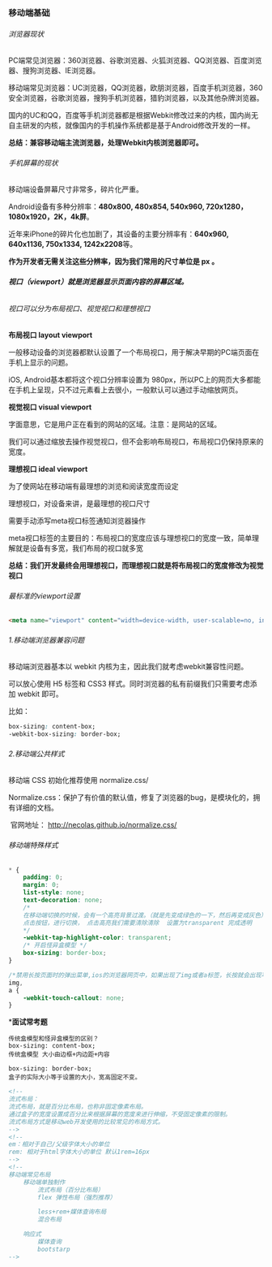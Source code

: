 ### 移动端基础

######  浏览器现状

PC端常见浏览器：360浏览器、谷歌浏览器、火狐浏览器、QQ浏览器、百度浏览器、搜狗浏览器、IE浏览器。

移动端常见浏览器：UC浏览器，QQ浏览器，欧朋浏览器，百度手机浏览器，360安全浏览器，谷歌浏览器，搜狗手机浏览器，猎豹浏览器，以及其他杂牌浏览器。

国内的UC和QQ，百度等手机浏览器都是根据Webkit修改过来的内核，国内尚无自主研发的内核，就像国内的手机操作系统都是基于Android修改开发的一样。

  **总结：兼容移动端主流浏览器，处理Webkit内核浏览器即可。**

###### 手机屏幕的现状

移动端设备屏幕尺寸非常多，碎片化严重。

Android设备有多种分辨率：**480x800, 480x854, 540x960, 720x1280，1080x1920，2K，4k屏**。

近年来iPhone的碎片化也加剧了，其设备的主要分辨率有：**640x960, 640x1136, 750x1334, 1242x2208**等。

**作为开发者无需关注这些分辨率，因为我们常用的尺寸单位是 px 。**

###### **视口（viewport）就是浏览器显示页面内容的屏幕区域。** 

###### 视口可以分为布局视口、视觉视口和理想视口

**布局视口 layout viewport**

一般移动设备的浏览器都默认设置了一个布局视口，用于解决早期的PC端页面在手机上显示的问题。

iOS, Android基本都将这个视口分辨率设置为 980px，所以PC上的网页大多都能在手机上呈现，只不过元素看上去很小，一般默认可以通过手动缩放网页。

**视觉视口 visual viewport**

字面意思，它是用户正在看到的网站的区域。注意：是网站的区域。

我们可以通过缩放去操作视觉视口，但不会影响布局视口，布局视口仍保持原来的宽度。

**理想视口 ideal viewport**

为了使网站在移动端有最理想的浏览和阅读宽度而设定

理想视口，对设备来讲，是最理想的视口尺寸

需要手动添写meta视口标签通知浏览器操作

meta视口标签的主要目的：布局视口的宽度应该与理想视口的宽度一致，简单理解就是设备有多宽，我们布局的视口就多宽

 **总结：我们开发最终会用理想视口，而理想视口就是将布局视口的宽度修改为视觉视口** 

###### 最标准的viewport设置

```html
<meta name="viewport" content="width=device-width, user-scalable=no, initial-scale=1.0, maximum-scale=1.0,minimum-scale=1.0">
```



###### 1.移动端浏览器兼容问题

移动端浏览器基本以 webkit 内核为主，因此我们就考虑webkit兼容性问题。

可以放心使用 H5 标签和 CSS3 样式。同时浏览器的私有前缀我们只需要考虑添加 webkit 即可。

比如：

```css
box-sizing: content-box;
-webkit-box-sizing: border-box;
```



######     2.移动端公共样式

移动端 CSS 初始化推荐使用 normalize.css/

Normalize.css：保护了有价值的默认值，修复了浏览器的bug，是模块化的，拥有详细的文档。

​    官网地址： http://necolas.github.io/normalize.css/

###### 移动端特殊样式

```css
* {
    padding: 0;
    margin: 0;
    list-style: none;
    text-decoration: none;
    /* 
    在移动端切换的时候，会有一个高亮背景过渡。（就是先变成绿色的一下，然后再变成灰色）
    点击按钮，进行切换， 点击高亮我们需要清除清除  设置为transparent 完成透明 
    */
    -webkit-tap-highlight-color: transparent;
    /* 开启怪异盒模型 */
    box-sizing: border-box;
}

/*禁用长按页面时的弹出菜单,ios的浏览器网页中，如果出现了img或者a标签，长按就会出现苹果的系统菜单。*/
img,
a {
    -webkit-touch-callout: none;
}
```

***面试常考题**

```
传统盒模型和怪异盒模型的区别？
box-sizing: content-box;
传统盒模型 大小由边框+内边距+内容

box-sizing: border-box;
盒子的实际大小等于设置的大小，宽高固定不变。
```

```html
<!-- 
流式布局：
流式布局，就是百分比布局，也称非固定像素布局。
通过盒子的宽度设置成百分比来根据屏幕的宽度来进行伸缩，不受固定像素的限制。
流式布局方式是移动web开发使用的比较常见的布局方式。
-->
<!--  
em：相对于自己/父级字体大小的单位
rem: 相对于html字体大小的单位 默认1rem=16px
-->
<!-- 
移动端常见布局
	移动端单独制作
		流式布局（百分比布局）
		flex 弹性布局（强烈推荐）

		less+rem+媒体查询布局
		混合布局

	响应式
		媒体查询
		bootstarp
-->
```

